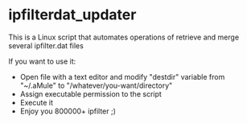 ipfilterdat_updater
===================

This is a Linux script that automates operations of retrieve and merge several ipfilter.dat files

If you want to use it: 
- Open file with a text editor and modify "destdir" variable from "~/.aMule" to "/whatever/you-want/directory"
- Assign executable permission to the script
- Execute it
- Enjoy you 800000+ ipfilter ;)
